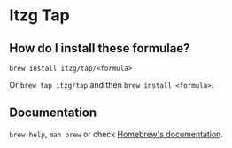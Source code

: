 # Itzg Tap

## How do I install these formulae?

`brew install itzg/tap/<formula>`

Or `brew tap itzg/tap` and then `brew install <formula>`.

## Documentation

`brew help`, `man brew` or check [Homebrew's documentation](https://docs.brew.sh).
